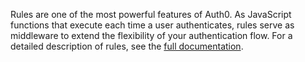 Rules are one of the most powerful features of Auth0. As JavaScript functions that execute each time a user authenticates, rules serve as middleware to extend the flexibility of your authentication flow. For a detailed description of rules, see the <a href="/rules" target="_blank">full documentation</a>.
